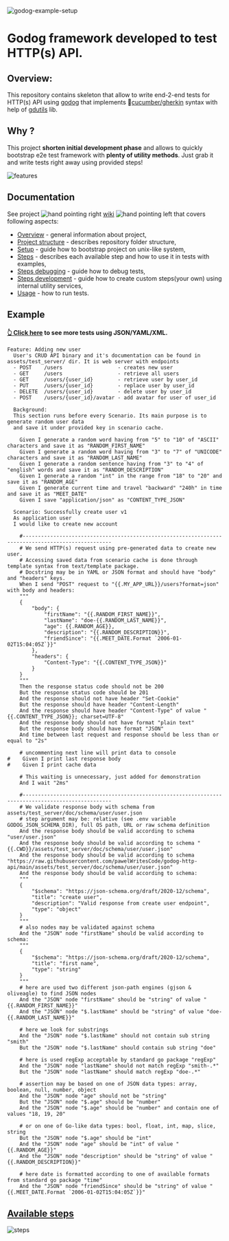 ![godog-example-setup](https://github.com/pawelWritesCode/godog-http-api/actions/workflows/go.yml/badge.svg)

# Godog framework developed to test HTTP(s) API.

## Overview:

This repository contains skeleton that allow to write end-2-end tests for HTTP(s) API using [godog](https://github.com/cucumber/godog)
that implements 🥒[cucumber/gherkin](https://cucumber.io/docs/gherkin/) syntax with help of [gdutils](https://github.com/pawelWritesCode/gdutils) lib.

## Why ?
This project **shorten initial development phase** and allows to quickly bootstrap e2e test framework with **plenty of
utility methods**. Just grab it and write tests right away using provided steps!

![features](./assets/png/features.png)

## Documentation

See project ![hand pointing right](assets/gifs/hand-pointing-right.gif)  [wiki](https://github.com/pawelWritesCode/godog-http-api/wiki)  ![hand pointing left](assets/gifs/hand-pointing-left.gif) that covers following aspects:

* [Overview](https://github.com/pawelWritesCode/godog-http-api/wiki/Overview) - general information about project,
* [Project structure](https://github.com/pawelWritesCode/godog-http-api/wiki/Project-structure) - describes repository folder structure,
* [Setup](https://github.com/pawelWritesCode/godog-http-api/wiki/Set-up) - guide how to bootstrap project on unix-like system,
* [Steps](https://github.com/pawelWritesCode/godog-http-api/wiki/Steps) - describes each available step and how to use it in tests with examples,
* [Steps debugging](https://github.com/pawelWritesCode/godog-http-api/wiki/Steps-debugging) - guide how to debug tests,
* [Steps development](https://github.com/pawelWritesCode/godog-http-api/wiki/Steps-development) - guide how to create custom steps(your own) using internal utility services,
* [Usage](https://github.com/pawelWritesCode/godog-http-api/wiki/Usage) - how to run tests.

## Example

#### [👆 Click here](https://github.com/pawelWritesCode/godog-http-api/blob/main/features) to see more tests using JSON/YAML/XML.

```cucumber
Feature: Adding new user
  User's CRUD API binary and it's documentation can be found in assets/test_server/ dir. It is web server with endpoints
  - POST    /users                  - creates new user
  - GET     /users                  - retrieve all users
  - GET     /users/{user_id}        - retrieve user by user_id
  - PUT     /users/{user_id}        - replace user by user_id
  - DELETE  /users/{user_id}        - delete user by user_id
  - POST    /users/{user_id}/avatar - add avatar for user of user_id

  Background:
  This section runs before every Scenario. Its main purpose is to generate random user data
  and save it under provided key in scenario cache.

    Given I generate a random word having from "5" to "10" of "ASCII" characters and save it as "RANDOM_FIRST_NAME"
    Given I generate a random word having from "3" to "7" of "UNICODE" characters and save it as "RANDOM_LAST_NAME"
    Given I generate a random sentence having from "3" to "4" of "english" words and save it as "RANDOM_DESCRIPTION"
    Given I generate a random "int" in the range from "18" to "20" and save it as "RANDOM_AGE"
    Given I generate current time and travel "backward" "240h" in time and save it as "MEET_DATE"
    Given I save "application/json" as "CONTENT_TYPE_JSON"

  Scenario: Successfully create user v1
  As application user
  I would like to create new account

    #---------------------------------------------------------------------------------------------------
    # We send HTTP(s) request using pre-generated data to create new user.
    # Accessing saved data from scenario cache is done through template syntax from text/template package.
    # Docstring may be in YAML or JSON format and should have "body" and "headers" keys.
    When I send "POST" request to "{{.MY_APP_URL}}/users?format=json" with body and headers:
    """
    {
        "body": {
            "firstName": "{{.RANDOM_FIRST_NAME}}",
            "lastName": "doe-{{.RANDOM_LAST_NAME}}",
            "age": {{.RANDOM_AGE}},
            "description": "{{.RANDOM_DESCRIPTION}}",
            "friendSince": "{{.MEET_DATE.Format `2006-01-02T15:04:05Z`}}"
        },
        "headers": {
            "Content-Type": "{{.CONTENT_TYPE_JSON}}"
        }
    }
    """
    Then the response status code should not be 200
    But the response status code should be 201
    And the response should not have header "Set-Cookie"
    But the response should have header "Content-Length"
    And the response should have header "Content-Type" of value "{{.CONTENT_TYPE_JSON}}; charset=UTF-8"
    And the response body should not have format "plain text"
    But the response body should have format "JSON"
    And time between last request and response should be less than or equal to "2s"

    # uncommenting next line will print data to console
#    Given I print last response body
#    Given I print cache data

    # This waiting is unnecessary, just added for demonstration
    And I wait "2ms"

    #---------------------------------------------------------------------------------------------------
    # We validate response body with schema from assets/test_server/doc/schema/user/user.json
    # step argument may be: relative (see .env variable GODOG_JSON_SCHEMA_DIR), full OS path, URL or raw schema definition
    And the response body should be valid according to schema "user/user.json"
    And the response body should be valid according to schema "{{.CWD}}/assets/test_server/doc/schema/user/user.json"
    And the response body should be valid according to schema "https://raw.githubusercontent.com/pawelWritesCode/godog-http-api/main/assets/test_server/doc/schema/user/user.json"
    And the response body should be valid according to schema:
    """
    {
        "$schema": "https://json-schema.org/draft/2020-12/schema",
        "title": "create user",
        "description": "Valid response from create user endpoint",
        "type": "object"
    }
    """
    # also nodes may be validated against schema
    And the "JSON" node "firstName" should be valid according to schema:
    """
    {
        "$schema": "https://json-schema.org/draft/2020-12/schema",
        "title": "first name",
        "type": "string"
    }
    """
    # here are used two different json-path engines (gjson & oliveagle) to find JSON nodes
    And the "JSON" node "firstName" should be "string" of value "{{.RANDOM_FIRST_NAME}}"
    And the "JSON" node "$.lastName" should be "string" of value "doe-{{.RANDOM_LAST_NAME}}"

    # here we look for substrings
    And the "JSON" node "$.lastName" should not contain sub string "smith"
    But the "JSON" node "$.lastName" should contain sub string "doe"

    # here is used regExp acceptable by standard go package "regExp"
    And the "JSON" node "lastName" should not match regExp "smith-.*"
    But the "JSON" node "lastName" should match regExp "doe-.*"

    # assertion may be based on one of JSON data types: array, boolean, null, number, object
    And the "JSON" node "age" should not be "string"
    But the "JSON" node "$.age" should be "number"
    And the "JSON" node "$.age" should be "number" and contain one of values "18, 19, 20"
    
    # or on one of Go-like data types: bool, float, int, map, slice, string
    But the "JSON" node "$.age" should be "int"
    And the "JSON" node "age" should be "int" of value "{{.RANDOM_AGE}}"
    And the "JSON" node "description" should be "string" of value "{{.RANDOM_DESCRIPTION}}"

    # here date is formatted according to one of available formats from standard go package "time"
    And the "JSON" node "friendSince" should be "string" of value "{{.MEET_DATE.Format `2006-01-02T15:04:05Z`}}"
```

## [Available steps](https://github.com/pawelWritesCode/godog-http-api/blob/feature/new-readme/main_test.go#L88)

![steps](./assets/png/steps.png)